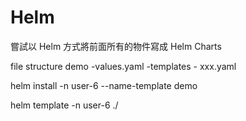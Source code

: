 # Helm

嘗試以 Helm 方式將前面所有的物件寫成 Helm Charts


file structure
demo
  -values.yaml
  -templates
    - xxx.yaml



 helm install -n user-6 --name-template demo

 helm template -n user-6 ./
